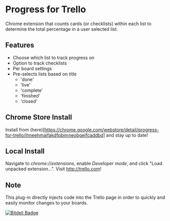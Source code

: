 # Progress for Trello

Chrome extension that counts cards (or checklists) within each list to determine the total percentage in a user selected list.


## Features

- Choose which list to track progress on
- Option to track checklists
- Per board settings
- Pre-selects lists based on title
	- 'done'
	- 'live'
	- 'complete'
	- 'finished'
	- 'closed'


## Chrome Store Install

Install from (here)[https://chrome.google.com/webstore/detail/progress-for-trello/ihneehmaifakdfpbjmneobgeifcaddbd] and stay up to date!


## Local Install

Navigate to *chrome://extensions*, enable *Developer mode*, and click "Load unpacked extension...". Visit http://trello.com!


## Note

This plug-in directly injects code into the Trello page in order to quickly and easily monitor changes to your boards.



[![Bitdeli Badge](https://d2weczhvl823v0.cloudfront.net/Cycododge/Progress-For-Trello/trend.png)](https://bitdeli.com/free "Bitdeli Badge")
